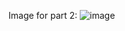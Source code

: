 Image for part 2:
![image](https://user-images.githubusercontent.com/66571652/150585009-57106df3-0334-4fe7-aea1-eae90e25e5b4.png)
